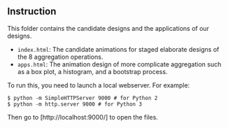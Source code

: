 ## Instruction

This folder contains the candidate designs and the applications of our designs.

- `index.html`: The candidate animations for staged elaborate designs of the 8 aggregation operations.
- `apps.html`: The animation design of more complicate aggregation such as a box plot, a histogram, and a bootstrap process.

To run this, you need to launch a local webserver. For example:

```shell
$ python -m SimpleHTTPServer 9000 # for Python 2
$ python -m http.server 9000 # for Python 3
```

Then go to [http://localhost:9000/] to open the files.